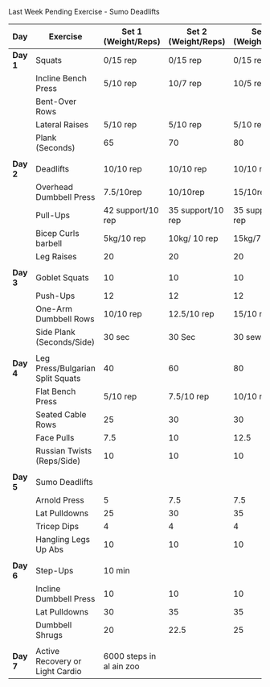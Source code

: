 Last Week Pending Exercise - Sumo Deadlifts

| **Day**   | **Exercise**                     | **Set 1 (Weight/Reps)**  | **Set 2 (Weight/Reps)** | **Set 3 (Weight/Reps)** | **Cardio (Distance/Time)** |
| --------- | -------------------------------- | ------------------------ | ----------------------- | ----------------------- | -------------------------- |
| **Day 1** | Squats                           | 0/15 rep                 | 0/15 rep                | 0/15 rep                | Jogging: 20-30 mins        |
|           | Incline Bench Press              | 5/10 rep                 | 10/7 rep                | 10/5 rep                | 30 min/3km                 |
|           | Bent-Over Rows                   |                          |                         |                         |                            |
|           | Lateral Raises                   | 5/10 rep                 | 5/10 rep                | 5/10 rep                |                            |
|           | Plank (Seconds)                  | 65                       | 70                      | 80                      |                            |
|           |                                  |                          |                         |                         |                            |
| **Day 2** | Deadlifts                        | 10/10 rep                | 10/10 rep               | 10/10 rep               | Jogging: 20 mins           |
|           | Overhead Dumbbell Press          | 7.5/10rep                | 10/10rep                | 15/10rep                | 30 min/3.70km              |
|           | Pull-Ups                         | 42 support/10 rep        | 35 support/10 rep       | 35 support/10 rep       |                            |
|           | Bicep Curls barbell              | 5kg/10 rep               | 10kg/ 10 rep            | 15kg/7 rep              |                            |
|           | Leg Raises                       | 20                       | 20                      | 20                      |                            |
|           |                                  |                          |                         |                         |                            |
| **Day 3** | Goblet Squats                    | 10                       | 10                      | 10                      | Jogging: 20-30 mins        |
|           | Push-Ups                         | 12                       | 12                      | 12                      | 30 min/3.7km               |
|           | One-Arm Dumbbell Rows            | 10/10 rep                | 12.5/10 rep             | 15/10 rep               |                            |
|           | Side Plank (Seconds/Side)        | 30 sec                   | 30 Sec                  | 30 sewc                 |                            |
|           |                                  |                          |                         |                         |                            |
| **Day 4** | Leg Press/Bulgarian Split Squats | 40                       | 60                      | 80                      | Jogging: 20-30 mins        |
|           | Flat Bench Press                 | 5/10 rep                 | 7.5/10 rep              | 10/10 rep               | 30 min/3km                 |
|           | Seated Cable Rows                | 25                       | 30                      | 30                      |                            |
|           | Face Pulls                       | 7.5                      | 10                      | 12.5                    |                            |
|           | Russian Twists (Reps/Side)       | 10                       | 10                      | 10                      |                            |
|           |                                  |                          |                         |                         |                            |
| **Day 5** | Sumo Deadlifts                   |                          |                         |                         | Jogging: 20 mins           |
|           | Arnold Press                     | 5                        | 7.5                     | 7.5                     | 30 min/4km                 |
|           | Lat Pulldowns                    | 25                       | 30                      | 35                      |                            |
|           | Tricep Dips                      | 4                        | 4                       | 4                       |                            |
|           | Hangling Legs Up Abs             | 10                       | 10                      | 10                      |                            |
|           |                                  |                          |                         |                         |                            |
| **Day 6** | Step-Ups                         | 10 min                   |                         |                         | Jogging: 25-30 mins        |
|           | Incline Dumbbell Press           | 10                       | 10                      | 10                      | 30 min/3.5km               |
|           | Lat Pulldowns                    | 30                       | 35                      | 35                      |                            |
|           | Dumbbell Shrugs                  | 20                       | 22.5                    | 25                      |                            |
|           |                                  |                          |                         |                         |                            |
| **Day 7** | Active Recovery or Light Cardio  | 6000 steps in al ain zoo |                         |                         | Light Jogging: 20-30 mins  |
